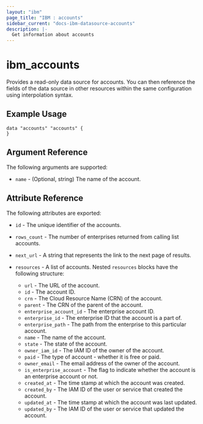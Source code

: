 ```yaml
---
layout: "ibm"
page_title: "IBM : accounts"
sidebar_current: "docs-ibm-datasource-accounts"
description: |-
  Get information about accounts
---
```


# ibm\_accounts

Provides a read-only data source for accounts. You can then reference the fields of the data source in other resources within the same configuration using interpolation syntax.

## Example Usage

```hcl
data "accounts" "accounts" {
}
```

## Argument Reference

The following arguments are supported:

* `name` - (Optional, string) The name of the account.

## Attribute Reference

The following attributes are exported:

* `id` - The unique identifier of the accounts.
* `rows_count` - The number of enterprises returned from calling list accounts.

* `next_url` - A string that represents the link to the next page of results.

* `resources` - A list of accounts. Nested `resources` blocks have the following structure:
	* `url` - The URL of the account.
	* `id` - The account ID.
	* `crn` - The Cloud Resource Name (CRN) of the account.
	* `parent` - The CRN of the parent of the account.
	* `enterprise_account_id` - The enterprise account ID.
	* `enterprise_id` - The enterprise ID that the account is a part of.
	* `enterprise_path` - The path from the enterprise to this particular account.
	* `name` - The name of the account.
	* `state` - The state of the account.
	* `owner_iam_id` - The IAM ID of the owner of the account.
	* `paid` - The type of account - whether it is free or paid.
	* `owner_email` - The email address of the owner of the account.
	* `is_enterprise_account` - The flag to indicate whether the account is an enterprise account or not.
	* `created_at` - The time stamp at which the account was created.
	* `created_by` - The IAM ID of the user or service that created the account.
	* `updated_at` - The time stamp at which the account was last updated.
	* `updated_by` - The IAM ID of the user or service that updated the account.


